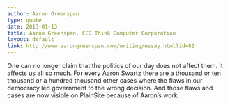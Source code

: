 ```yaml
---
author: Aaron Greenspan
type: quote
date: 2013-01-13
title: Aaron Greenspan, CEO Think Computer Corporation
layout: default
link: http://www.aarongreenspan.com/writing/essay.html?id=82
---
```

One can no longer claim that the politics of our day does not affect them. It affects us all so much. For every Aaron Swartz there are a thousand or ten thousand or a hundred thousand other cases where the flaws in our democracy led government to the wrong decision. And those flaws and cases are now visible on PlainSite because of Aaron’s work.

